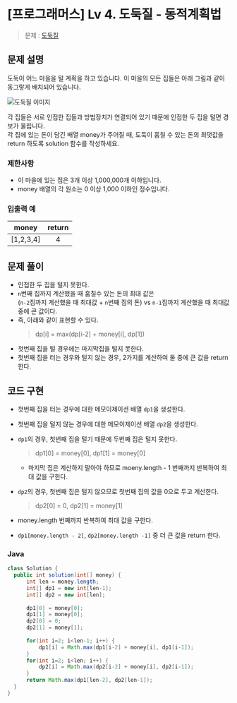
# [프로그래머스] Lv 4. 도둑질 - 동적계획법

> 문제 : [도둑질](https://programmers.co.kr/learn/courses/30/lessons/42897)

## 문제 설명  

도둑이 어느 마을을 털 계획을 하고 있습니다. 이 마을의 모든 집들은 아래 그림과 같이 동그랗게 배치되어 있습니다.  

![도둑질 이미지](https://grepp-programmers.s3.amazonaws.com/files/ybm/e7dd4f51c3/a228c73d-1cbe-4d59-bb5d-833fd18d3382.png)

각 집들은 서로 인접한 집들과 방범장치가 연결되어 있기 때문에 인접한 두 집을 털면 경보가 울립니다.  
각 집에 있는 돈이 담긴 배열 money가 주어질 때, 도둑이 훔칠 수 있는 돈의 최댓값을 return 하도록 solution 함수를 작성하세요.  

### 제한사항
- 이 마을에 있는 집은 3개 이상 1,000,000개 이하입니다.  
- money 배열의 각 원소는 0 이상 1,000 이하인 정수입니다.  

### 입출력 예  
|money|return|
|:---:|:---:|
|[1,2,3,4]|4|

## 문제 풀이  
- 인접한 두 집을 털지 못한다.
- `n`번째 집까지 계산했을 때 훔칠수 있는 돈의 최대 값은  
  (`n-2`집까지 계산했을 때 최대값 + `n`번째 집의 돈) vs `n-1`집까지 계산했을 때 최대값 중에 큰 값이다.
- 즉, 아래와 같이 표현할 수 있다.
  > dp[i] = max(dp[i-2] + money[i], dp[1])
- 첫번째 집을 털 경우에는 마지막집을 털지 못한다.
- 첫번째 집을 터는 경우와 털지 않는 경우, 2가지를 계산하여 둘 중에 큰 값을 return한다.


## 코드 구현
- 첫번째 집을 터는 경우에 대한 메모이제이션 배열 `dp1`을 생성한다.
- 첫번째 집을 털지 않는 경우에 대한 메모이제이션 배열 `dp2`을 생성한다.
- `dp1`의 경우, 첫번째 집을 털기 때문에 두번째 집은 털지 못한다.
  > dp1[0] = money[0], dp1[1] = money[0]
  - 마지막 집은 계산하지 말아야 하므로 moeny.length - 1 번째까지 반복하여 최대 값을 구한다.  
  
- `dp2`의 경우, 첫번째 집은 털지 않으므로 첫번째 집의 값을 0으로 두고 계산한다.  
  > dp2[0] = 0, dp2[1] = money[1] 
- money.length 번째까지 반복하여 최대 값을 구한다.
  
- `dp1[money.length - 2]`, `dp2[money.length -1]` 중 더 큰 값을 return 한다.

### Java

  ```Java
class Solution {
    public int solution(int[] money) {
        int len = money.length;
        int[] dp1 = new int[len-1];
        int[] dp2 = new int[len];
        
        dp1[0] = money[0];
        dp1[1] = money[0];
        dp2[0] = 0;
        dp2[1] = money[1];
        
        for(int i=2; i<len-1; i++) {
            dp1[i] = Math.max(dp1[i-2] + money[i], dp1[i-1]);
        }
        for(int i=2; i<len; i++) {
            dp2[i] = Math.max(dp2[i-2] + money[i], dp2[i-1]);
        }
        return Math.max(dp1[len-2], dp2[len-1]);
    }
}
  ```
